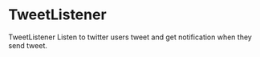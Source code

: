 # TweetListener
TweetListener
Listen to twitter users tweet and get notification when they send tweet.
